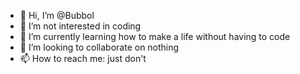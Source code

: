 - 👋 Hi, I’m @Bubbol
- 👀 I’m not interested in coding 
- 🌱 I’m currently learning how to make a life without having to code
- 💞️ I’m looking to collaborate on nothing 
- 📫 How to reach me: just don't 

<!---
Bubbol/Bubbol is a ✨ special ✨ repository because its `README.md` (this file) appears on your GitHub profile.
You can click the Preview link to take a look at your changes.
--->
